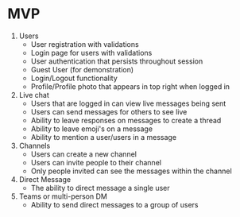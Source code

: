 # MVP

1. Users
   * User registration with validations
   * Login page for users with validations
   * User authentication that persists throughout session
   * Guest User (for demonstration)
   * Login/Logout functionality
   * Profile/Profile photo that appears in top right when logged in
2. Live chat
   * Users that are logged in can view live messages being sent
   * Users can send messages for others to see live
   * Ability to leave responses on messages to create a thread
   * Ability to leave emoji's on a message
   * Ability to mention a user/users in a message
3. Channels
   * Users can create a new channel
   * Users can invite people to their channel
   * Only people invited can see the messages within the channel
4. Direct Message
   * The ability to direct message a single user
5. Teams or multi-person DM
   * Ability to send direct messages to a group of users
